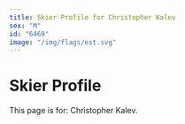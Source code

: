 ```yaml
---
title: Skier Profile for Christopher Kalev
sex: "M"
id: "6469"
image: "/img/flags/est.svg" 
---
```


# Skier Profile

This page is for: Christopher Kalev.
    